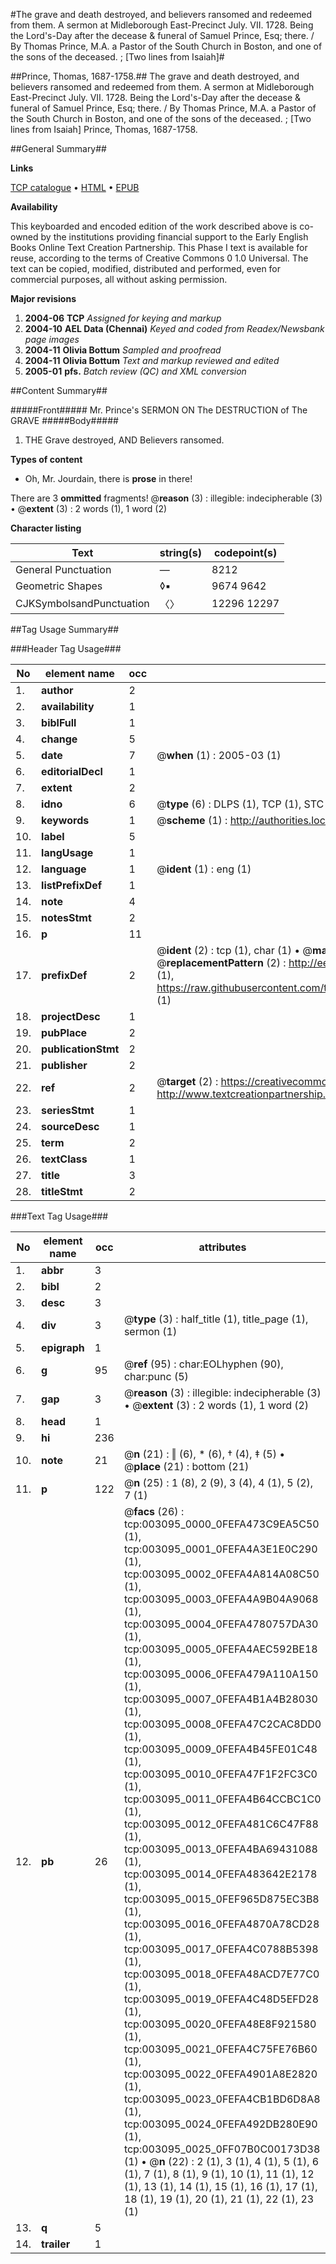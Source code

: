 #The grave and death destroyed, and believers ransomed and redeemed from them. A sermon at Midleborough East-Precinct July. VII. 1728. Being the Lord's-Day after the decease & funeral of Samuel Prince, Esq; there. / By Thomas Prince, M.A. a Pastor of the South Church in Boston, and one of the sons of the deceased. ; [Two lines from Isaiah]#

##Prince, Thomas, 1687-1758.##
The grave and death destroyed, and believers ransomed and redeemed from them. A sermon at Midleborough East-Precinct July. VII. 1728. Being the Lord's-Day after the decease & funeral of Samuel Prince, Esq; there. / By Thomas Prince, M.A. a Pastor of the South Church in Boston, and one of the sons of the deceased. ; [Two lines from Isaiah]
Prince, Thomas, 1687-1758.

##General Summary##

**Links**

[TCP catalogue](http://www.ota.ox.ac.uk/tcp/)  • 
[HTML](http://tei.it.ox.ac.uk/tcp/Texts-HTML/free/N02/N02611.html)  • 
[EPUB](http://tei.it.ox.ac.uk/tcp/Texts-EPUB/free/N02/N02611.epub)

**Availability**

This keyboarded and encoded edition of the
	       work described above is co-owned by the institutions
	       providing financial support to the Early English Books
	       Online Text Creation Partnership. This Phase I text is
	       available for reuse, according to the terms of Creative
	       Commons 0 1.0 Universal. The text can be copied,
	       modified, distributed and performed, even for
	       commercial purposes, all without asking permission.

**Major revisions**

1. __2004-06__ __TCP__ *Assigned for keying and markup*
1. __2004-10__ __AEL Data (Chennai)__ *Keyed and coded from Readex/Newsbank page images*
1. __2004-11__ __Olivia Bottum__ *Sampled and proofread*
1. __2004-11__ __Olivia Bottum__ *Text and markup reviewed and edited*
1. __2005-01__ __pfs.__ *Batch review (QC) and XML conversion*

##Content Summary##

#####Front#####
Mr. Prince's SERMON ON The DESTRUCTION of The GRAVE
#####Body#####

1. THE Grave destroyed, AND Believers ransomed.

**Types of content**

  * Oh, Mr. Jourdain, there is **prose** in there!

There are 3 **ommitted** fragments! 
 @__reason__ (3) : illegible: indecipherable (3)  •  @__extent__ (3) : 2 words (1), 1 word (2)

**Character listing**


|Text|string(s)|codepoint(s)|
|---|---|---|
|General Punctuation|—|8212|
|Geometric Shapes|◊▪|9674 9642|
|CJKSymbolsandPunctuation|〈〉|12296 12297|

##Tag Usage Summary##

###Header Tag Usage###

|No|element name|occ|attributes|
|---|---|---|---|
|1.|__author__|2||
|2.|__availability__|1||
|3.|__biblFull__|1||
|4.|__change__|5||
|5.|__date__|7| @__when__ (1) : 2005-03 (1)|
|6.|__editorialDecl__|1||
|7.|__extent__|2||
|8.|__idno__|6| @__type__ (6) : DLPS (1), TCP (1), STC (1), NOTIS (1), IMAGE-SET (1), EVANS-CITATION (1)|
|9.|__keywords__|1| @__scheme__ (1) : http://authorities.loc.gov/ (1)|
|10.|__label__|5||
|11.|__langUsage__|1||
|12.|__language__|1| @__ident__ (1) : eng (1)|
|13.|__listPrefixDef__|1||
|14.|__note__|4||
|15.|__notesStmt__|2||
|16.|__p__|11||
|17.|__prefixDef__|2| @__ident__ (2) : tcp (1), char (1)  •  @__matchPattern__ (2) : ([0-9\-]+):([0-9IVX]+) (1), (.+) (1)  •  @__replacementPattern__ (2) : http://eebo.chadwyck.com/downloadtiff?vid=$1&page=$2 (1), https://raw.githubusercontent.com/textcreationpartnership/Texts/master/tcpchars.xml#$1 (1)|
|18.|__projectDesc__|1||
|19.|__pubPlace__|2||
|20.|__publicationStmt__|2||
|21.|__publisher__|2||
|22.|__ref__|2| @__target__ (2) : https://creativecommons.org/publicdomain/zero/1.0/ (1), http://www.textcreationpartnership.org/docs/. (1)|
|23.|__seriesStmt__|1||
|24.|__sourceDesc__|1||
|25.|__term__|2||
|26.|__textClass__|1||
|27.|__title__|3||
|28.|__titleStmt__|2||


###Text Tag Usage###

|No|element name|occ|attributes|
|---|---|---|---|
|1.|__abbr__|3||
|2.|__bibl__|2||
|3.|__desc__|3||
|4.|__div__|3| @__type__ (3) : half_title (1), title_page (1), sermon (1)|
|5.|__epigraph__|1||
|6.|__g__|95| @__ref__ (95) : char:EOLhyphen (90), char:punc (5)|
|7.|__gap__|3| @__reason__ (3) : illegible: indecipherable (3)  •  @__extent__ (3) : 2 words (1), 1 word (2)|
|8.|__head__|1||
|9.|__hi__|236||
|10.|__note__|21| @__n__ (21) : ‖ (6), * (6), † (4), ‡ (5)  •  @__place__ (21) : bottom (21)|
|11.|__p__|122| @__n__ (25) : 1 (8), 2 (9), 3 (4), 4 (1), 5 (2), 7 (1)|
|12.|__pb__|26| @__facs__ (26) : tcp:003095_0000_0FEFA473C9EA5C50 (1), tcp:003095_0001_0FEFA4A3E1E0C290 (1), tcp:003095_0002_0FEFA4A814A08C50 (1), tcp:003095_0003_0FEFA4A9B04A9068 (1), tcp:003095_0004_0FEFA4780757DA30 (1), tcp:003095_0005_0FEFA4AEC592BE18 (1), tcp:003095_0006_0FEFA479A110A150 (1), tcp:003095_0007_0FEFA4B1A4B28030 (1), tcp:003095_0008_0FEFA47C2CAC8DD0 (1), tcp:003095_0009_0FEFA4B45FE01C48 (1), tcp:003095_0010_0FEFA47F1F2FC3C0 (1), tcp:003095_0011_0FEFA4B64CCBC1C0 (1), tcp:003095_0012_0FEFA481C6C47F88 (1), tcp:003095_0013_0FEFA4BA69431088 (1), tcp:003095_0014_0FEFA483642E2178 (1), tcp:003095_0015_0FEF965D875EC3B8 (1), tcp:003095_0016_0FEFA4870A78CD28 (1), tcp:003095_0017_0FEFA4C0788B5398 (1), tcp:003095_0018_0FEFA48ACD7E77C0 (1), tcp:003095_0019_0FEFA4C48D5EFD28 (1), tcp:003095_0020_0FEFA48E8F921580 (1), tcp:003095_0021_0FEFA4C75FE76B60 (1), tcp:003095_0022_0FEFA4901A8E2820 (1), tcp:003095_0023_0FEFA4CB1BD6D8A8 (1), tcp:003095_0024_0FEFA492DB280E90 (1), tcp:003095_0025_0FF07B0C00173D38 (1)  •  @__n__ (22) : 2 (1), 3 (1), 4 (1), 5 (1), 6 (1), 7 (1), 8 (1), 9 (1), 10 (1), 11 (1), 12 (1), 13 (1), 14 (1), 15 (1), 16 (1), 17 (1), 18 (1), 19 (1), 20 (1), 21 (1), 22 (1), 23 (1)|
|13.|__q__|5||
|14.|__trailer__|1||
